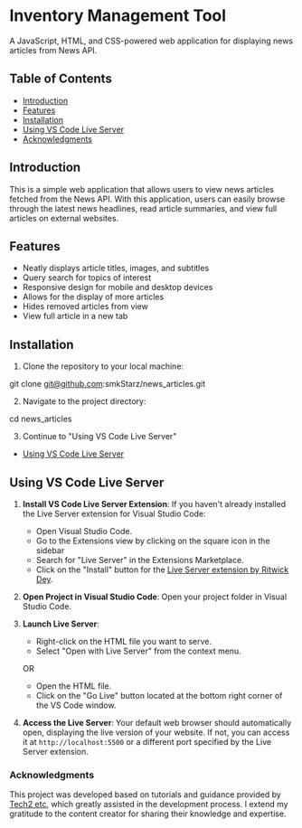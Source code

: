 # Inventory Management Tool

A JavaScript, HTML, and CSS-powered web application for displaying news articles from News API.

## Table of Contents

- [Introduction](#introduction)
- [Features](#features)
- [Installation](#installation)
- [Using VS Code Live Server](#live-server)
- [Acknowledgments](#acknowledgments)

## Introduction 

This is a simple web application that allows users to view news articles fetched from the News API. With this application, users can easily browse through the latest news headlines, read article summaries, and view full articles on external websites.

## Features 

- Neatly displays article titles, images, and subtitles 
- Query search for topics of interest
- Responsive design for mobile and desktop devices
- Allows for the display of more articles
- Hides removed articles from view
- View full article in a new tab

## Installation 

1. Clone the repository to your local machine:

git clone git@github.com:smkStarz/news_articles.git

2. Navigate to the project directory:

cd news_articles

3. Continue to "Using VS Code Live Server"

- [Using VS Code Live Server](#live-server)

## Using VS Code Live Server

1. **Install VS Code Live Server Extension**: If you haven't already installed the Live Server extension for Visual Studio Code:
   - Open Visual Studio Code.
   - Go to the Extensions view by clicking on the square icon in the sidebar
   - Search for "Live Server" in the Extensions Marketplace.
   - Click on the "Install" button for the [Live Server extension by Ritwick Dey](https://marketplace.visualstudio.com/items?itemName=ritwickdey.LiveServer).

2. **Open Project in Visual Studio Code**: Open your project folder in Visual Studio Code.

3. **Launch Live Server**: 
   - Right-click on the HTML file you want to serve.
   - Select "Open with Live Server" from the context menu.
   
   OR

   - Open the HTML file.
   - Click on the "Go Live" button located at the bottom right corner of the VS Code window.

4. **Access the Live Server**: Your default web browser should automatically open, displaying the live version of your website. If not, you can access it at `http://localhost:5500` or a different port specified by the Live Server extension.

### Acknowledgments

This project was developed based on tutorials and guidance provided by [Tech2 etc](https://www.youtube.com/@Tech2etc), which greatly assisted in the development process. I extend my gratitude to the content creator for sharing their knowledge and expertise.
